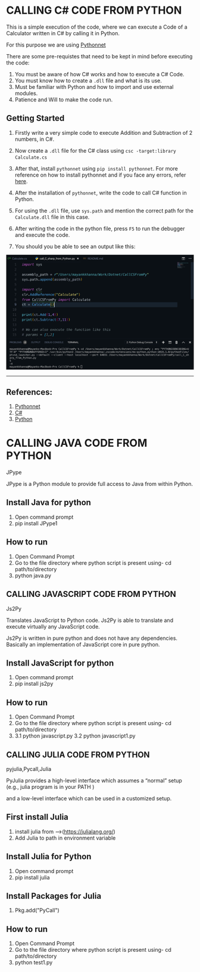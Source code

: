 
# CALLING C# CODE FROM PYTHON

This is a simple execution of the code, where we can execute a Code of a Calculator written in C# by calling it in Python.

For this purpose we are using [Pythonnet](https://github.com/pythonnet)

There are some pre-requistes that need to be kept in mind before executing the code:

1. You must be aware of how C# works and how to execute a C# Code.
2. You must know how to create a `.dll` file and what is its use.
3. Must be familiar with Python and how to import and use external modules.
4. Patience and Will to make the code run.

## Getting Started

1. Firstly write a very simple code to execute Addition and Subtraction of 2 numbers, in C#.

2. Now create a `.dll` file for the C# class using `csc -target:library Calculate.cs`

3. After that, install `pythonnet` using `pip install pythonnet`. For more reference on how to install pythonnet and if you face any errors, refer [here](http://pythonnet.github.io/).

4. After the installation of `pythonnet`, write the code to call C# function in Python.

5. For using the `.dll` file, use `sys.path` and mention the correct path for the `Calculate.dll` file in this case.

6. After writing the code in the python file, press `F5` to run the debugger and execute the code.

7. You should you be able to see an output like this:

![demo](images/output.png)

---

## References:

1. [Pythonnet](http://pythonnet.github.io/)
2. [C#](https://docs.microsoft.com/en-us/dotnet/csharp/)
3. [Python](https://www.python.org/) 


# CALLING JAVA CODE FROM PYTHON

JPype

JPype is a Python module to provide full access to Java from within Python.

## Install Java for python

1. Open command prompt
2. pip install JPype1

## How to run

1. Open Command Prompt
2. Go to the file directory where python script is present using-
   cd path/to/directory
3. python java.py


## CALLING JAVASCRIPT CODE FROM PYTHON

Js2Py

Translates JavaScript to Python code. Js2Py is able to translate and execute virtually any JavaScript code.

Js2Py is written in pure python and does not have any dependencies. Basically an implementation of JavaScript core in pure python.

## Install JavaScript for python
1. Open command prompt
2. pip install js2py

## How to run
1. Open Command Prompt
2. Go to the file directory where python script is present using-
   cd path/to/directory
3. 
   3.1 python javascript.py
   3.2 python javascript1.py


## CALLING JULIA CODE FROM PYTHON

pyjulia,Pycall,Julia

PyJulia provides a high-level interface which assumes a “normal” setup (e.g., julia program is in your PATH ) 

and a low-level interface which can be used in a customized setup.

## First install Julia
1. install julia from -->(https://julialang.org/)
2. Add Julia to path in environment variable

## Install Julia for Python
1. Open command prompt
2. pip install julia

## Install Packages for Julia
1. Pkg.add("PyCall")

## How to run 
1. Open Command Prompt
2. Go to the file directory where python script is present using-
   cd path/to/directory
3. python test1.py